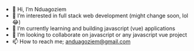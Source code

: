 - 👋 Hi, I’m Nduagoziem
- 👀 I’m interested in full stack web development (might change soon, lol 😂)
- 🌱 I’m currently learning and building javascript (vue) applications
- 💞️ I’m looking to collaborate on javascript or any javascript vue project
- 📫 How to reach me; anduagoziem@gmail.com

<!---
nduagoziem/nduagoziem is a ✨ special ✨ repository because its `README.md` (this file) appears on your GitHub profile.
You can click the Preview link to take a look at your changes.
--->
